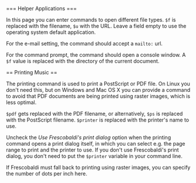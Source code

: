 === Helper Applications ===
    
In this page you can enter commands to open different file types.
`$f` is replaced with the filename,
`$u` with the URL. 
Leave a field empty to use the operating system default application.

For the e-mail setting, the command should accept a 
`mailto:` url.

For the command prompt, the command should open a console window.
A `$f` value is replaced with the directory of the current document.

== Printing Music ==

The printing command is used to print a PostScript or PDF file.
On Linux you don't need this, but on Windows and Mac OS X you can
provide a command to avoid that PDF documents are being printed
using raster images, which is less optimal.

`$pdf` gets replaced with the PDF filename, or alternatively,
`$ps` is replaced with the PostScript filename.
`$printer` is replaced with the printer's name to use.

Uncheck the *Use Frescobaldi's print dialog* option when the
printing command opens a print dialog itself, in which you can
select e.g. the page range to print and the printer to use.
If you don't use Frescobaldi's print dialog, you don't need to put
the `$printer` variable in your command line.

If Frescobaldi must fall back to printing using raster images,
you can specify the number of dots per inch here.
